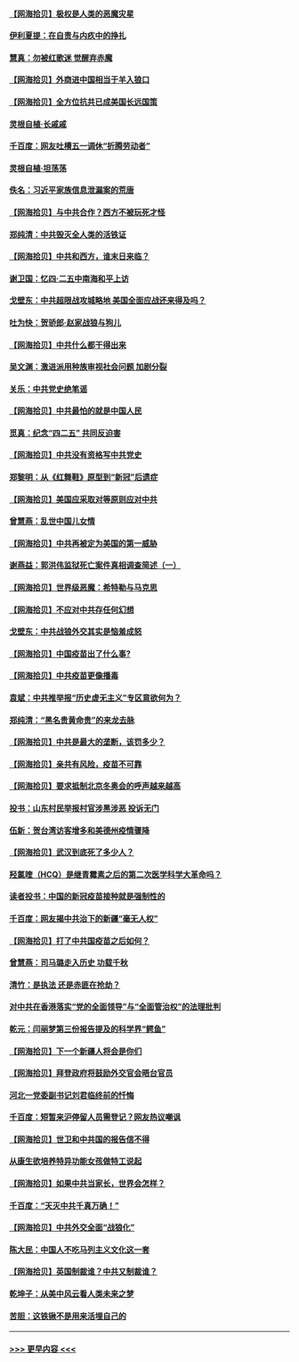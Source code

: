 #### [【网海拾贝】极权是人类的恶魔灾星](../pages/nsc993/n12910697.md?t=04282001) 
#### [伊利夏提：在自责与内疚中的挣扎](../pages/nsc993/n12910493.md?t=04282001) 
#### [慧真：勿被红歌迷 觉醒弃赤魔](../pages/nsc993/n12910485.md?t=04282001) 
#### [【网海拾贝】外商进中国相当于羊入狼口](../pages/nsc993/n12908274.md?t=04282001) 
#### [【网海拾贝】全方位抗共已成美国长远国策](../pages/nsc993/n12906878.md?t=04282001) 
#### [灵根自植‧长戚戚](../pages/nsc993/n12905585.md?t=04282001) 
#### [千百度：网友吐槽五一调休“折腾劳动者”](../pages/nsc993/n12905934.md?t=04282001) 
#### [灵根自植‧坦荡荡](../pages/nsc993/n12905562.md?t=04282001) 
#### [佚名：习近平家族信息泄漏案的荒唐](../pages/nsc993/n12904705.md?t=04282001) 
#### [【网海拾贝】与中共合作？西方不被玩死才怪](../pages/nsc993/n12903873.md?t=04282001) 
#### [郑纯清：中共毁灭全人类的活铁证](../pages/nsc993/n12903785.md?t=04282001) 
#### [【网海拾贝】中共和西方，谁末日来临？](../pages/nsc993/n12903482.md?t=04282001) 
#### [谢卫国：忆四‧二五中南海和平上访](../pages/nsc993/n12902192.md?t=04282001) 
#### [戈壁东：中共超限战攻城略地 美国全面应战还来得及吗？](../pages/nsc993/n12902297.md?t=04282001) 
#### [吐为快：贺骄郎‧赵家战狼与狗儿](../pages/nsc993/n12902280.md?t=04282001) 
#### [【网海拾贝】中共什么都干得出来](../pages/nsc993/n12897500.md?t=04282001) 
#### [吴文渊：激进派用种族审视社会问题 加剧分裂](../pages/nsc993/n12893881.md?t=04282001) 
#### [关乐：中共党史绝笔谣](../pages/nsc993/n12897270.md?t=04282001) 
#### [【网海拾贝】中共最怕的就是中国人民](../pages/nsc993/n12894705.md?t=04282001) 
#### [觅真：纪念“四二五” 共同反迫害](../pages/nsc993/n12894553.md?t=04282001) 
#### [【网海拾贝】中共没有资格写中共党史](../pages/nsc993/n12892231.md?t=04282001) 
#### [郑黎明：从《红舞鞋》原型到“新冠”后遗症](../pages/nsc993/n12890469.md?t=04282001) 
#### [【网海拾贝】美国应采取对等原则应对中共](../pages/nsc993/n12889176.md?t=04282001) 
#### [曾慧燕：乱世中国儿女情](../pages/nsc993/n12887931.md?t=04282001) 
#### [【网海拾贝】中共再被定为美国的第一威胁](../pages/nsc993/n12887580.md?t=04282001) 
#### [谢燕益：郭洪伟监狱死亡案件真相调查简述（一）](../pages/nsc993/n12885648.md?t=04282001) 
#### [【网海拾贝】世界级恶魔：希特勒与马克思](../pages/nsc993/n12884062.md?t=04282001) 
#### [【网海拾贝】不应对中共存任何幻想](../pages/nsc993/n12881460.md?t=04282001) 
#### [戈壁东：中共战狼外交其实是恼羞成怒](../pages/nsc993/n12880392.md?t=04282001) 
#### [【网海拾贝】中国疫苗出了什么事?](../pages/nsc993/n12879124.md?t=04282001) 
#### [【网海拾贝】中共疫苗更像播毒](../pages/nsc993/n12876631.md?t=04282001) 
#### [袁斌：中共推举报“历史虚无主义”专区意欲何为？](../pages/nsc993/n12876530.md?t=04282001) 
#### [郑纯清：“黑名贵黄命贵”的来龙去脉](../pages/nsc993/n12875589.md?t=04282001) 
#### [【网海拾贝】中共是最大的垄断，该罚多少？](../pages/nsc993/n12874006.md?t=04282001) 
#### [【网海拾贝】亲共有风险，疫苗不可靠](../pages/nsc993/n12872224.md?t=04282001) 
#### [【网海拾贝】要求抵制北京冬奥会的呼声越来越高](../pages/nsc993/n12868962.md?t=04282001) 
#### [投书：山东村民举报村官涉黑涉恶 投诉无门](../pages/nsc993/n12869726.md?t=04282001) 
#### [伍新：贺台湾访客增多和美德州疫情骤降](../pages/nsc993/n12865651.md?t=04282001) 
#### [【网海拾贝】武汉到底死了多少人？](../pages/nsc993/n12863707.md?t=04282001) 
#### [羟氯喹（HCQ）是继青霉素之后的第二次医学科学大革命吗？](../pages/nsc993/n12638564.md?t=04282001) 
#### [读者投书：中国的新冠疫苗接种就是强制性的](../pages/nsc993/n12859932.md?t=04282001) 
#### [千百度：网友揭中共治下的新疆“毫无人权”](../pages/nsc993/n12858385.md?t=04282001) 
#### [【网海拾贝】打了中共国疫苗之后如何？](../pages/nsc993/n12857866.md?t=04282001) 
#### [曾慧燕：司马璐走入历史 功载千秋](../pages/nsc993/n12856996.md?t=04282001) 
#### [清竹：是执法 还是赤匪在抢劫？](../pages/nsc993/n12856952.md?t=04282001) 
#### [对中共在香港落实“党的全面领导”与“全面管治权”的法理批判](../pages/nsc993/n12856929.md?t=04282001) 
#### [乾元：闫丽梦第三份报告提及的科学界“鳄鱼”](../pages/nsc993/n12855985.md?t=04282001) 
#### [【网海拾贝】下一个新疆人将会是你们](../pages/nsc993/n12855864.md?t=04282001) 
#### [【网海拾贝】拜登政府将鼓励外交官会晤台官员](../pages/nsc993/n12853615.md?t=04282001) 
#### [河北一党委副书记刘君临终前的忏悔](../pages/nsc993/n12849420.md?t=04282001) 
#### [千百度：短暂来沪停留人员需登记？网友热议嘲讽](../pages/nsc993/n12853497.md?t=04282001) 
#### [【网海拾贝】世卫和中共国的报告信不得](../pages/nsc993/n12850902.md?t=04282001) 
#### [从康生欲培养特异功能女孩做特工说起](../pages/nsc993/n12849289.md?t=04282001) 
#### [【网海拾贝】如果中共当家长，世界会怎样？](../pages/nsc993/n12848436.md?t=04282001) 
#### [千百度：“天灭中共千真万确！”](../pages/nsc993/n12845659.md?t=04282001) 
#### [【网海拾贝】中共外交全面“战狼化”](../pages/nsc993/n12845607.md?t=04282001) 
#### [陈大民：中国人不吃马列主义文化这一套](../pages/nsc993/n12842496.md?t=04282001) 
#### [【网海拾贝】英国制裁谁？中共又制裁谁？](../pages/nsc993/n12840909.md?t=04282001) 
#### [乾坤子：从美中风云看人类未来之梦](../pages/nsc993/n12840590.md?t=04282001) 
#### [苦胆：这铁锹不是用来活埋自己的](../pages/nsc993/n12839512.md?t=04282001) 

----
#### [ >>> 更早内容 <<< ](../indexes/nsc993-earlier.md)
